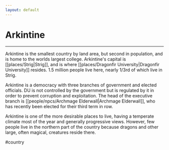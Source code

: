 ```yaml
---
layout: default
---
```


# Arkintine
---

Arkintine is the smallest country by land area, but second in population, and is home to the worlds largest college. Arkintine's capital is [[places/Strig|Strig]], and is where [[places/Dragonfir University|Dragonfir University]] resides. 1.5 million people live here, nearly 1/3rd of which live in Strig.

Arkintine is a democracy with three branches of government and elected officials. DU is not controlled by the government but is regulated by it in order to prevent corruption and exploitation. The head of the executive branch is [[people/npcs/Archmage Elderwall|Archmage Elderwall]], who has recently been elected for their third term in row.

Arkintine is one of the more desirable places to live, having a temperate climate most of the year and generally progressive views. However, few people live in the northern part of the country because dragons and other large, often magical, creatures reside there.

#country